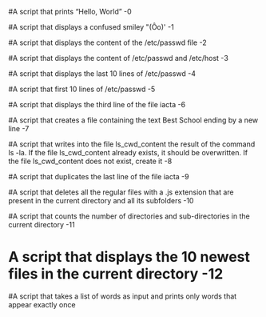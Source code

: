 #A script that prints “Hello, World” -0

#A script that displays a confused smiley "(Ôo)' -1

#A script that displays the content of the /etc/passwd file -2

#A script that displays the content of /etc/passwd and /etc/host -3

#A script that displays the last 10 lines of /etc/passwd -4

#A script that first 10 lines of /etc/passwd -5

#A script that displays the third line of the file iacta -6

#A script that creates a file containing the text Best School ending by a new line -7

#A script that writes into the file ls_cwd_content the result of the command ls -la. If the file ls_cwd_content already exists, it should be overwritten. If the file ls_cwd_content does not exist, create it -8

#A script that duplicates the last line of the file iacta -9

#A script that deletes all the regular files with a .js extension that are present in the current directory and all its subfolders -10

#A script that counts the number of directories and sub-directories in the current directory -11

# A script that displays the 10 newest files in the current directory -12

#A script that takes a list of words as input and prints only words that appear exactly once
